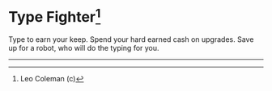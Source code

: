 # Type Fighter[^1]

Type to earn your keep. Spend your hard earned cash on upgrades. Save up for a robot, who will do the typing for you.

---

[^1]: Leo Coleman (c)